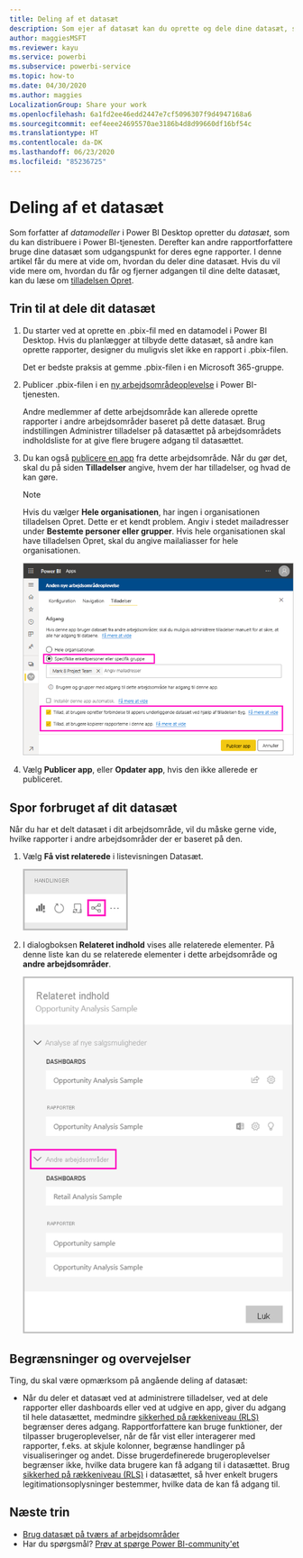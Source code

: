 ```yaml
---
title: Deling af et datasæt
description: Som ejer af datasæt kan du oprette og dele dine datasæt, så andre kan bruge dem. Få mere at vide om, hvordan du deler dem.
author: maggiesMSFT
ms.reviewer: kayu
ms.service: powerbi
ms.subservice: powerbi-service
ms.topic: how-to
ms.date: 04/30/2020
ms.author: maggies
LocalizationGroup: Share your work
ms.openlocfilehash: 6a1fd2ee46edd2447e7cf5096307f9d4947168a6
ms.sourcegitcommit: eef4eee24695570ae3186b4d8d99660df16bf54c
ms.translationtype: HT
ms.contentlocale: da-DK
ms.lasthandoff: 06/23/2020
ms.locfileid: "85236725"
---
```

# <a name="share-a-dataset"></a>Deling af et datasæt

Som forfatter af *datamodeller* i Power BI Desktop opretter du *datasæt*, som du kan distribuere i Power BI-tjenesten. Derefter kan andre rapportforfattere bruge dine datasæt som udgangspunkt for deres egne rapporter. I denne artikel får du mere at vide om, hvordan du deler dine datasæt. Hvis du vil vide mere om, hvordan du får og fjerner adgangen til dine delte datasæt, kan du læse om [tilladelsen Opret](service-datasets-build-permissions.md).

## <a name="steps-to-sharing-your-dataset"></a>Trin til at dele dit datasæt

1. Du starter ved at oprette en .pbix-fil med en datamodel i Power BI Desktop. Hvis du planlægger at tilbyde dette datasæt, så andre kan oprette rapporter, designer du muligvis slet ikke en rapport i .pbix-filen.

    Det er bedste praksis at gemme .pbix-filen i en Microsoft 365-gruppe.

1. Publicer .pbix-filen i en [ny arbejdsområdeoplevelse](../collaborate-share/service-create-the-new-workspaces.md) i Power BI-tjenesten.
    
    Andre medlemmer af dette arbejdsområde kan allerede oprette rapporter i andre arbejdsområder baseret på dette datasæt. Brug indstillingen Administrer tilladelser på datasættet på arbejdsområdets indholdsliste for at give flere brugere adgang til datasættet. 

1. Du kan også [publicere en app](../collaborate-share/service-create-distribute-apps.md) fra dette arbejdsområde. Når du gør det, skal du på siden **Tilladelser** angive, hvem der har tilladelser, og hvad de kan gøre.

    > [!NOTE]
    > Hvis du vælger **Hele organisationen**, har ingen i organisationen tilladelsen Opret. Dette er et kendt problem. Angiv i stedet mailadresser under **Bestemte personer eller grupper**.  Hvis hele organisationen skal have tilladelsen Opret, skal du angive mailaliasser for hele organisationen.

    ![Angiv apptilladelser](media/service-datasets-build-permissions/power-bi-dataset-app-permission-new-look.png)

1. Vælg **Publicer app**, eller **Opdater app**, hvis den ikke allerede er publiceret.

## <a name="track-your-dataset-usage"></a>Spor forbruget af dit datasæt

Når du har et delt datasæt i dit arbejdsområde, vil du måske gerne vide, hvilke rapporter i andre arbejdsområder der er baseret på den.

1. Vælg **Få vist relaterede** i listevisningen Datasæt.

    ![ikonet Få vist relaterede](media/service-datasets-build-permissions/power-bi-dataset-view-related-to-dataset.png)

1. I dialogboksen **Relateret indhold** vises alle relaterede elementer. På denne liste kan du se relaterede elementer i dette arbejdsområde og **andre arbejdsområder**.
 
    ![Dialogboksen Relateret indhold](media/service-datasets-build-permissions/power-bi-dataset-related-workspaces.png)

## <a name="limitations-and-considerations"></a>Begrænsninger og overvejelser
Ting, du skal være opmærksom på angående deling af datasæt:

* Når du deler et datasæt ved at administrere tilladelser, ved at dele rapporter eller dashboards eller ved at udgive en app, giver du adgang til hele datasættet, medmindre [sikkerhed på rækkeniveau (RLS)](../admin/service-admin-rls.md) begrænser deres adgang. Rapportforfattere kan bruge funktioner, der tilpasser brugeroplevelser, når de får vist eller interagerer med rapporter, f.eks. at skjule kolonner, begrænse handlinger på visualiseringer og andet. Disse brugerdefinerede brugeroplevelser begrænser ikke, hvilke data brugere kan få adgang til i datasættet. Brug [sikkerhed på rækkeniveau (RLS)](../admin/service-admin-rls.md) i datasættet, så hver enkelt brugers legitimationsoplysninger bestemmer, hvilke data de kan få adgang til.

## <a name="next-steps"></a>Næste trin

- [Brug datasæt på tværs af arbejdsområder](service-datasets-across-workspaces.md)
- Har du spørgsmål? [Prøv at spørge Power BI-community'et](https://community.powerbi.com/)
